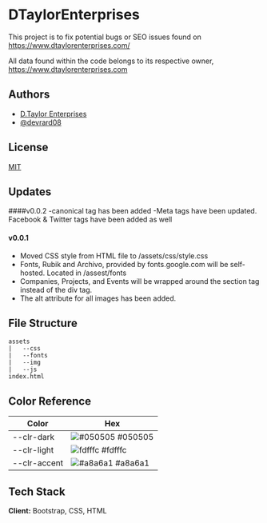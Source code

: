 
# DTaylorEnterprises

This project is to fix potential bugs or SEO issues found on https://www.dtaylorenterprises.com/

All data found within the code belongs to its respective owner, https://www.dtaylorenterprises.com

## Authors

- [D.Taylor Enterprises](https://www.dtaylorenterprises.com/)
- [@devrard08](https://www.github.com/devrard08)


## License

[MIT](https://choosealicense.com/licenses/mit/)


## Updates

####v0.0.2
-canonical tag has been added
-Meta tags have been updated. Facebook & Twitter tags have been added as well

#### v0.0.1
- Moved CSS style from HTML file to /assets/css/style.css
- Fonts, Rubik and Archivo, provided by fonts.google.com will be self-hosted. Located in /assest/fonts
- Companies, Projects, and Events will be wrapped around the section tag instead of the div tag.
- The alt attribute for all images has been added.



## File Structure
    assets
    |   --css      
    |   --fonts     
    |   --img       
    |   --js
    index.html
## Color Reference

| Color             | Hex                                                                |
| ----------------- | ------------------------------------------------------------------ |
| --clr-dark | ![#050505](https://via.placeholder.com/10/050505?text=+) #050505 |
| --clr-light | ![fdfffc](https://via.placeholder.com/10/fdfffc?text=+) #fdfffc |
| --clr-accent | ![#a8a6a1](https://via.placeholder.com/10/#a8a6a1?text=+) #a8a6a1 |


## Tech Stack

**Client:** Bootstrap, CSS, HTML

